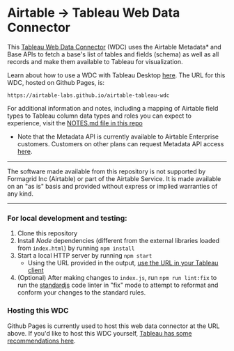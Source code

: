 # Airtable -> Tableau Web Data Connector

This [Tableau Web Data Connector](https://tableau.github.io/webdataconnector/) (WDC) uses the Airtable Metadata* and Base APIs to fetch a base's list of tables and fields (schema) as well as all records and make them available to Tableau for visualization.

Learn about how to use a WDC with Tableau Desktop [here](https://tableau.github.io/webdataconnector/docs/wdc_use_in_tableau.html). The URL for this WDC, hosted on Github Pages, is:
```
https://airtable-labs.github.io/airtable-tableau-wdc
``` 

For additional information and notes, including a mapping of Airtable field types to Tableau column data types and roles you can expect to experience, visit the [NOTES.md file in this repo](NOTES.md)
* Note that the Metadata API is currently available to Airtable Enterprise customers. Customers on other plans can request Metadata API access [here](https://airtable.com/shrWl6yu8cI8C5Dh3).

---- 

The software made available from this repository is not supported by Formagrid Inc (Airtable) or part of the Airtable Service.  It is made available on an "as is" basis and provided without express or implied warranties of any kind.

----

### For local development and testing:
1. Clone this repository
2. Install _Node_ dependencies (different from the external libraries loaded from `index.html`) by running `npm install`
3. Start a local HTTP server by running `npm start` 
    - Using the URL provided in the output, [use the URL in your Tableau client](https://tableau.github.io/webdataconnector/docs/wdc_use_in_tableau.html)
4. (Optional) After making changes to `index.js`, run `npm run lint:fix` to run the [standardjs](https://standardjs.com) code linter in "fix" mode to attempt to reformat and conform your changes to the standard rules.

### Hosting this WDC
Github Pages is currently used to host this web data connector at the URL above. If you'd like to host this WDC yourself, [Tableau has some recommendations here](https://tableau.github.io/webdataconnector/docs/wdc_hosting_and_submissions).
